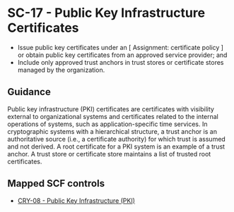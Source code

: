 # SC-17 - Public Key Infrastructure Certificates
- Issue public key certificates under an \[ Assignment: certificate policy \] or obtain public key certificates from an approved service provider; and
- Include only approved trust anchors in trust stores or certificate stores managed by the organization.
## Guidance
Public key infrastructure (PKI) certificates are certificates with visibility external to organizational systems and certificates related to the internal operations of systems, such as application-specific time services. In cryptographic systems with a hierarchical structure, a trust anchor is an authoritative source (i.e., a certificate authority) for which trust is assumed and not derived. A root certificate for a PKI system is an example of a trust anchor. A trust store or certificate store maintains a list of trusted root certificates.
## Mapped SCF controls
- [CRY-08 - Public Key Infrastructure (PKI)](../scf/cry-08-publickeyinfrastructure(pki).md)